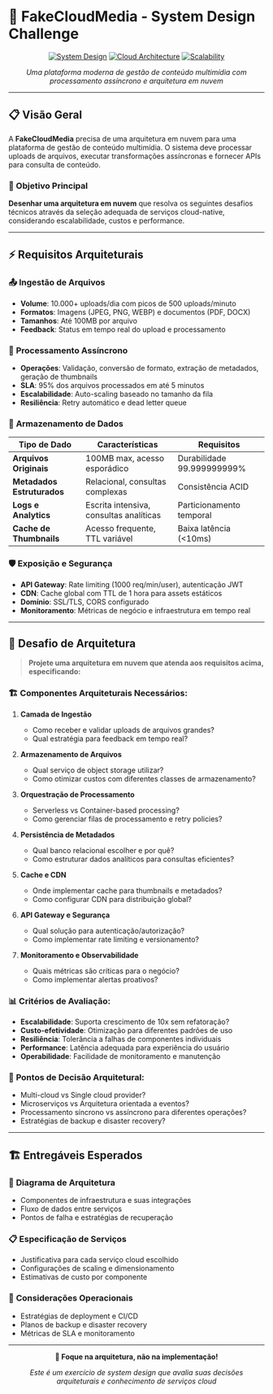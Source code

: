 # 🚀 FakeCloudMedia - System Design Challenge

<div align="center">
  
[![System Design](https://img.shields.io/badge/Type-System%20Design-blue.svg)](https://github.com/jailsonds27/fake-cloud-media-design-system)
[![Cloud Architecture](https://img.shields.io/badge/Focus-Cloud%20Architecture-green.svg)](https://github.com/jailsonds27/fake-cloud-media-design-system)
[![Scalability](https://img.shields.io/badge/Priority-Scalability-orange.svg)](https://github.com/jailsonds27/fake-cloud-media-design-system)

_Uma plataforma moderna de gestão de conteúdo multimídia com processamento assíncrono e arquitetura em nuvem_

</div>

---

## 📋 Visão Geral

A **FakeCloudMedia** precisa de uma arquitetura em nuvem para uma plataforma de gestão de conteúdo multimídia. O sistema deve processar uploads de arquivos, executar transformações assíncronas e fornecer APIs para consulta de conteúdo.

### 🎯 Objetivo Principal

**Desenhar uma arquitetura em nuvem** que resolva os seguintes desafios técnicos através da seleção adequada de serviços cloud-native, considerando escalabilidade, custos e performance.

---

## ⚡ Requisitos Arquiteturais

### 📤 **Ingestão de Arquivos**

- **Volume**: 10.000+ uploads/dia com picos de 500 uploads/minuto
- **Formatos**: Imagens (JPEG, PNG, WEBP) e documentos (PDF, DOCX)
- **Tamanhos**: Até 100MB por arquivo
- **Feedback**: Status em tempo real do upload e processamento

### 🔄 **Processamento Assíncrono**

- **Operações**: Validação, conversão de formato, extração de metadados, geração de thumbnails
- **SLA**: 95% dos arquivos processados em até 5 minutos
- **Escalabilidade**: Auto-scaling baseado no tamanho da fila
- **Resiliência**: Retry automático e dead letter queue

### 💾 **Armazenamento de Dados**

| Tipo de Dado               | Características                         | Requisitos                 |
| -------------------------- | --------------------------------------- | -------------------------- |
| **Arquivos Originais**     | 100MB max, acesso esporádico            | Durabilidade 99.999999999% |
| **Metadados Estruturados** | Relacional, consultas complexas         | Consistência ACID          |
| **Logs e Analytics**       | Escrita intensiva, consultas analíticas | Particionamento temporal   |
| **Cache de Thumbnails**    | Acesso frequente, TTL variável          | Baixa latência (<10ms)     |

### 🛡️ **Exposição e Segurança**

- **API Gateway**: Rate limiting (1000 req/min/user), autenticação JWT
- **CDN**: Cache global com TTL de 1 hora para assets estáticos
- **Domínio**: SSL/TLS, CORS configurado
- **Monitoramento**: Métricas de negócio e infraestrutura em tempo real

---

## 🎯 Desafio de Arquitetura

> **Projete uma arquitetura em nuvem que atenda aos requisitos acima, especificando:**

### 🏗️ **Componentes Arquiteturais Necessários:**

1. **Camada de Ingestão**

   - Como receber e validar uploads de arquivos grandes?
   - Qual estratégia para feedback em tempo real?

2. **Armazenamento de Arquivos**

   - Qual serviço de object storage utilizar?
   - Como otimizar custos com diferentes classes de armazenamento?

3. **Orquestração de Processamento**

   - Serverless vs Container-based processing?
   - Como gerenciar filas de processamento e retry policies?

4. **Persistência de Metadados**

   - Qual banco relacional escolher e por quê?
   - Como estruturar dados analíticos para consultas eficientes?

5. **Cache e CDN**

   - Onde implementar cache para thumbnails e metadados?
   - Como configurar CDN para distribuição global?

6. **API Gateway e Segurança**

   - Qual solução para autenticação/autorização?
   - Como implementar rate limiting e versionamento?

7. **Monitoramento e Observabilidade**
   - Quais métricas são críticas para o negócio?
   - Como implementar alertas proativos?

### 📊 **Critérios de Avaliação:**

- **Escalabilidade**: Suporta crescimento de 10x sem refatoração?
- **Custo-efetividade**: Otimização para diferentes padrões de uso
- **Resiliência**: Tolerância a falhas de componentes individuais
- **Performance**: Latência adequada para experiência do usuário
- **Operabilidade**: Facilidade de monitoramento e manutenção

### 🤔 **Pontos de Decisão Arquitetural:**

- Multi-cloud vs Single cloud provider?
- Microserviços vs Arquitetura orientada a eventos?
- Processamento síncrono vs assíncrono para diferentes operações?
- Estratégias de backup e disaster recovery?

---

## 🏗️ Entregáveis Esperados

### 📐 **Diagrama de Arquitetura**

- Componentes de infraestrutura e suas integrações
- Fluxo de dados entre serviços
- Pontos de falha e estratégias de recuperação

### 📋 **Especificação de Serviços**

- Justificativa para cada serviço cloud escolhido
- Configurações de scaling e dimensionamento
- Estimativas de custo por componente

### 🔧 **Considerações Operacionais**

- Estratégias de deployment e CI/CD
- Planos de backup e disaster recovery
- Métricas de SLA e monitoramento

---

<div align="center">

**🎯 Foque na arquitetura, não na implementação!**

_Este é um exercício de system design que avalia suas decisões arquiteturais e conhecimento de serviços cloud_

</div>
